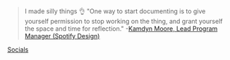 > I made silly things 👌
> "One way to start documenting is to give yourself permission to stop working on the thing, and grant yourself the space and time for reflection." -[Kamdyn Moore, Lead Program Manager (Spotify Design)](https://spotify.design/article/ask-spotify-design-01)

[Socials](https://solo.to/bruhtus)
